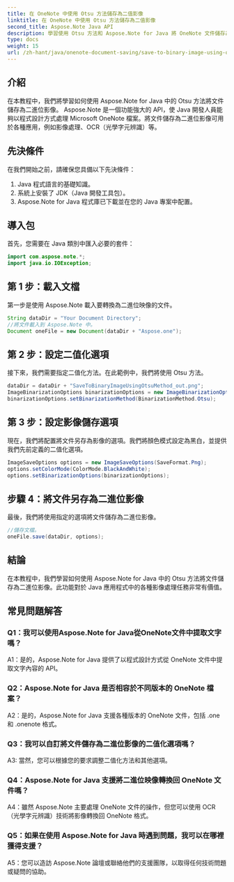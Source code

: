 ```yaml
---
title: 在 OneNote 中使用 Otsu 方法儲存為二值影像
linktitle: 在 OneNote 中使用 Otsu 方法儲存為二值影像
second_title: Aspose.Note Java API
description: 學習使用 Otsu 方法和 Aspose.Note for Java 將 OneNote 文件儲存為二進位影像。使用 Aspose.Note 提升 Java 應用程式的功能。
type: docs
weight: 15
url: /zh-hant/java/onenote-document-saving/save-to-binary-image-using-otsu-method/
---
```

## 介紹

在本教程中，我們將學習如何使用 Aspose.Note for Java 中的 Otsu 方法將文件儲存為二進位影像。 Aspose.Note 是一個功能強大的 API，使 Java 開發人員能夠以程式設計方式處理 Microsoft OneNote 檔案。將文件儲存為二進位影像可用於各種應用，例如影像處理、OCR（光學字元辨識）等。

## 先決條件

在我們開始之前，請確保您具備以下先決條件：
1. Java 程式語言的基礎知識。
2. 系統上安裝了 JDK（Java 開發工具包）。
3. Aspose.Note for Java 程式庫已下載並在您的 Java 專案中配置。

## 導入包

首先，您需要在 Java 類別中匯入必要的套件：
```java
import com.aspose.note.*;
import java.io.IOException;
```

## 第 1 步：載入文檔

第一步是使用 Aspose.Note 載入要轉換為二進位映像的文件。
```java
String dataDir = "Your Document Directory";
//將文件載入到 Aspose.Note 中。
Document oneFile = new Document(dataDir + "Aspose.one");
```

## 第 2 步：設定二值化選項
接下來，我們需要指定二值化方法。在此範例中，我們將使用 Otsu 方法。
```java
dataDir = dataDir + "SaveToBinaryImageUsingOtsuMethod_out.png";
ImageBinarizationOptions binarizationOptions = new ImageBinarizationOptions();
binarizationOptions.setBinarizationMethod(BinarizationMethod.Otsu);
```

## 第 3 步：設定影像儲存選項
現在，我們將配置將文件另存為影像的選項。我們將顏色模式設定為黑白，並提供我們先前定義的二值化選項。
```java
ImageSaveOptions options = new ImageSaveOptions(SaveFormat.Png);
options.setColorMode(ColorMode.BlackAndWhite);
options.setBinarizationOptions(binarizationOptions);
```

## 步驟 4：將文件另存為二進位影像
最後，我們將使用指定的選項將文件儲存為二進位影像。
```java
//儲存文檔。
oneFile.save(dataDir, options);
```

## 結論
在本教程中，我們學習如何使用 Aspose.Note for Java 中的 Otsu 方法將文件儲存為二進位影像。此功能對於 Java 應用程式中的各種影像處理任務非常有價值。

## 常見問題解答

### Q1：我可以使用Aspose.Note for Java從OneNote文件中提取文字嗎？

A1：是的，Aspose.Note for Java 提供了以程式設計方式從 OneNote 文件中提取文字內容的 API。

### Q2：Aspose.Note for Java 是否相容於不同版本的 OneNote 檔案？

A2：是的，Aspose.Note for Java 支援各種版本的 OneNote 文件，包括 .one 和 .onenote 格式。

### Q3：我可以自訂將文件儲存為二進位影像的二值化選項嗎？

A3: 當然，您可以根據您的要求調整二值化方法和其他選項。

### Q4：Aspose.Note for Java 支援將二進位映像轉換回 OneNote 文件嗎？

A4：雖然 Aspose.Note 主要處理 OneNote 文件的操作，但您可以使用 OCR（光學字元辨識）技術將影像轉換回 OneNote 格式。

### Q5：如果在使用 Aspose.Note for Java 時遇到問題，我可以在哪裡獲得支援？

A5：您可以造訪 Aspose.Note 論壇或聯絡他們的支援團隊，以取得任何技術問題或疑問的協助。